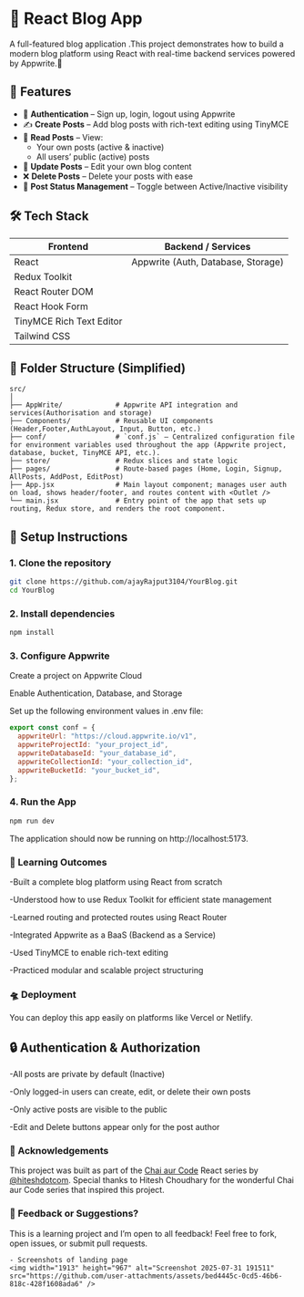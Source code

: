 # 📝 React Blog App

A full-featured blog application .This project demonstrates how to build a modern blog platform using React with real-time backend services powered by Appwrite.💙

## 🚀 Features

- 🔐 **Authentication** – Sign up, login, logout using Appwrite
- ✍️ **Create Posts** – Add blog posts with rich-text editing using TinyMCE
- 📃 **Read Posts** – View:
  - Your own posts (active & inactive)
  - All users’ public (active) posts
- 🔄 **Update Posts** – Edit your own blog content
- ❌ **Delete Posts** – Delete your posts with ease
- 📄 **Post Status Management** – Toggle between Active/Inactive visibility

## 🛠️ Tech Stack

| Frontend               | Backend / Services               |
|------------------------|----------------------------------|
| React                  | Appwrite (Auth, Database, Storage) |
| Redux Toolkit          |                                  |
| React Router DOM       |                                  |
| React Hook Form        |                                  |
| TinyMCE Rich Text Editor |                                |
| Tailwind CSS           |                                  |

## 📁 Folder Structure (Simplified)
```
src/
│
├── AppWrite/             # Appwrite API integration and services(Authorisation and storage)
├── Components/           # Reusable UI components (Header,Footer,AuthLayout, Input, Button, etc.)
├── conf/                 # `conf.js` – Centralized configuration file for environment variables used throughout the app (Appwrite project, database, bucket, TinyMCE API, etc.).
├── store/                # Redux slices and state logic
├── pages/                # Route-based pages (Home, Login, Signup, AllPosts, AddPost, EditPost)
├── App.jsx               # Main layout component; manages user auth on load, shows header/footer, and routes content with <Outlet />
└── main.jsx              # Entry point of the app that sets up routing, Redux store, and renders the root component.
```

## 🔧 Setup Instructions

### 1. Clone the repository

```bash
git clone https://github.com/ajayRajput3104/YourBlog.git
cd YourBlog
```
### 2. Install dependencies
```bash
npm install
```
### 3. Configure Appwrite
Create a project on Appwrite Cloud

Enable Authentication, Database, and Storage

Set up the following environment values in .env file:
```js
export const conf = {
  appwriteUrl: "https://cloud.appwrite.io/v1",
  appwriteProjectId: "your_project_id",
  appwriteDatabaseId: "your_database_id",
  appwriteCollectionId: "your_collection_id",
  appwriteBucketId: "your_bucket_id",
};
```
### 4. Run the App
```bash
npm run dev
```
The application should now be running on http://localhost:5173.
### 🌱 Learning Outcomes
-Built a complete blog platform using React from scratch

-Understood how to use Redux Toolkit for efficient state management

-Learned routing and protected routes using React Router

-Integrated Appwrite as a BaaS (Backend as a Service)

-Used TinyMCE to enable rich-text editing

-Practiced modular and scalable project structuring

### 🛸 Deployment
You can deploy this app easily on platforms like Vercel or Netlify.

## 🔒 Authentication & Authorization
-All posts are private by default (Inactive)

-Only logged-in users can create, edit, or delete their own posts

-Only active posts are visible to the public

-Edit and Delete buttons appear only for the post author

### 🤝 Acknowledgements
This project was built as part of the [Chai aur Code](https://www.youtube.com/@chaiourcode) React series by [@hiteshdotcom](https://twitter.com/hiteshdotcom).
Special thanks to Hitesh Choudhary for the wonderful Chai aur Code series that inspired this project.

### 💬 Feedback or Suggestions?
This is a learning project and I’m open to all feedback! Feel free to fork, open issues, or submit pull requests.


```
- Screenshots of landing page
<img width="1913" height="967" alt="Screenshot 2025-07-31 191511" src="https://github.com/user-attachments/assets/bed4445c-0cd5-46b6-818c-428f1608ada6" />


```
